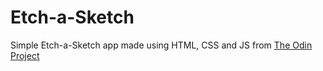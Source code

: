 # Etch-a-Sketch

Simple Etch-a-Sketch app made using HTML, CSS and JS from [The Odin Project](https://theodinproject.com)
